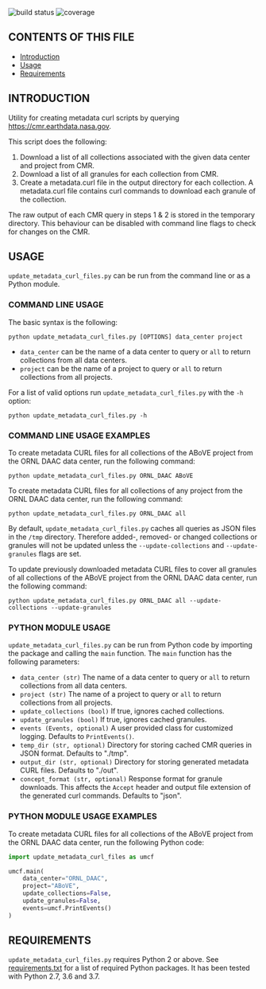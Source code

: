![build status](https://code-int.ornl.gov/daacutils/update_metadata_curl_files/badges/master/build.svg)
![coverage](https://code-int.ornl.gov/daacutils/update_metadata_curl_files/badges/master/coverage.svg?job=test)

## CONTENTS OF THIS FILE

* [Introduction](#INTRODUCTION)
* [Usage](#USAGE)
* [Requirements](#REQUIREMENTS)

## INTRODUCTION

Utility for creating metadata curl scripts by querying https://cmr.earthdata.nasa.gov.

This script does the following:
1) Download a list of all collections associated with the given data center and project from CMR.
2) Download a list of all granules for each collection from CMR.
3) Create a metadata.curl file in the output directory for each collection.
   A metadata.curl file contains curl commands to download each granule of the collection.

The raw output of each CMR query in steps 1 & 2 is stored in the temporary directory.
This behaviour can be disabled with command line flags to check for changes on the CMR.

## USAGE

`update_metadata_curl_files.py` can be run from the command line or as a Python module.

### COMMAND LINE USAGE

The basic syntax is the following:

```
python update_metadata_curl_files.py [OPTIONS] data_center project
```

* `data_center` can be the name of a data center to query or `all` to return collections from all data centers.
* `project` can be the name of a project to query or `all` to return collections from all projects.

For a list of valid options run `update_metadata_curl_files.py` with the `-h` option:
```
python update_metadata_curl_files.py -h
```

### COMMAND LINE USAGE EXAMPLES

To create metadata CURL files for all collections of the ABoVE project from the ORNL DAAC data center, run the following command:

```
python update_metadata_curl_files.py ORNL_DAAC ABoVE
```

To create metadata CURL files for all collections of any project from the ORNL DAAC data center, run the following command:

```
python update_metadata_curl_files.py ORNL_DAAC all
```

By default, `update_metadata_curl_files.py` caches all queries as JSON files in the `/tmp` directory. Therefore added-, removed- or changed collections or granules will not be updated unless the `--update-collections` and `--update-granules` flags are set.

To update previously downloaded metadata CURL files to cover all granules of all collections of the ABoVE project from the ORNL DAAC data center, run the following command:

```
python update_metadata_curl_files.py ORNL_DAAC all --update-collections --update-granules
```

### PYTHON MODULE USAGE

`update_metadata_curl_files.py` can be run from Python code by importing the package and calling the `main` function. The `main` function has the following parameters:

* `data_center (str)` The name of a data center to query or `all` to return collections from all data centers.
* `project (str)` The name of a project to query or `all` to return collections from all projects.
* `update_collections (bool)` If true, ignores cached collections.
* `update_granules (bool)` If true, ignores cached granules.
* `events (Events, optional)` A user provided class for customized logging. Defaults to `PrintEvents()`.
* `temp_dir (str, optional)` Directory for storing cached CMR queries in JSON format. Defaults to "./tmp".
* `output_dir (str, optional)` Directory for storing generated metadata CURL files. Defaults to "./out".
* `concept_format (str, optional)` Response format for granule downloads. This affects the `Accept` header and output file extension of the generated curl commands. Defaults to "json".

### PYTHON MODULE USAGE EXAMPLES

To create metadata CURL files for all collections of the ABoVE project from the ORNL DAAC data center, run the following Python code:

```Python
import update_metadata_curl_files as umcf

umcf.main(
    data_center="ORNL_DAAC",
    project="ABoVE",
    update_collections=False,
    update_granules=False,
    events=umcf.PrintEvents()
)
```

## REQUIREMENTS

`update_metadata_curl_files.py` requires Python 2 or above. See [requirements.txt](requirements.txt) for a list of required Python packages. It has been tested with Python 2.7, 3.6 and 3.7.